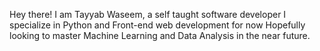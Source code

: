Hey there! 
I am Tayyab Waseem, a self taught software developer
I specialize in Python and Front-end web development for now
Hopefully looking to master Machine Learning and Data Analysis in the near future.
